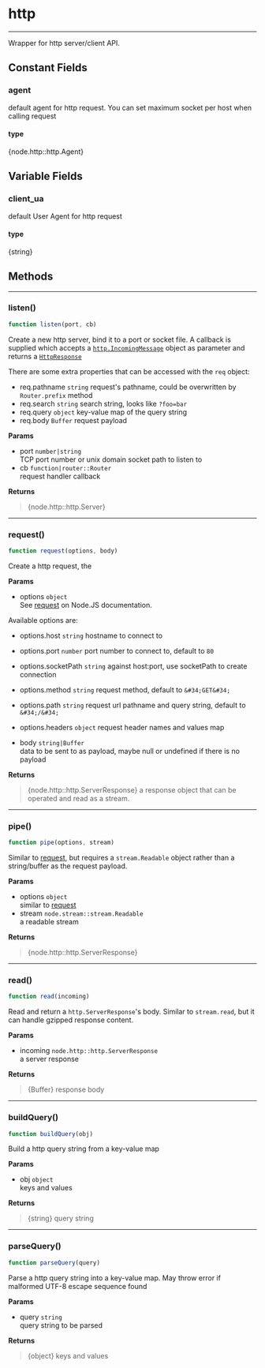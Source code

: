 <!-- @rev 5d16b2f62d9bdbc9684f4af67104e5d2 a1202b -->
# http

----


 Wrapper for http server/client API.



## Constant Fields

### agent

 default agent for http request. You can set
 maximum socket per host when calling request

  #### type
{node.http::http.Agent}
 



## Variable Fields

### client_ua

 default User Agent for http request

#### type
{string}
 




## Methods

------------------------------------------------------------------------
### listen()

```js
function listen(port, cb) 
```


 Create a new http server, bind it to a port or socket file. A callback is supplied which accepts a
 [`http.IncomingMessage`](https://nodejs.org/api/http.html#http_http_incomingmessage) object as
 parameter and returns a [`HttpResponse`](http_response.html#HttpResponse)

 There are some extra properties that can be accessed with the `req` object:

   - req.pathname `string` request&#39;s pathname, could be overwritten by `Router.prefix` method
   - req.search `string` search string, looks like `?foo=bar`
   - req.query `object` key-value map of the query string
   - req.body `Buffer` request payload


**Params**

  - port `number|string`
    <br>TCP port number or unix domain socket path to listen to
  - cb `function|router::Router`
    <br>request handler callback

**Returns**

> {node.http::http.Server}
 

------------------------------------------------------------------------
### request()

```js
function request(options, body) 
```


 Create a http request, the

**Params**

  - options `object`
    <br>See [request](https://nodejs.org/api/http.html#http_http_request_options_callback) on Node.JS documentation.

 Available options are:

   - options.host `string` hostname to connect to
   - options.port `number` port number to connect to, default to `80`
   - options.socketPath `string` against host:port, use socketPath to create connection
   - options.method `string` request method, default to `&#34;GET&#34;`
   - options.path `string` request url pathname and query string, default to `&#34;/&#34;`
   - options.headers `object` request header names and values map

  - body `string|Buffer`
    <br>data to be sent to as payload, maybe null or undefined if there is no payload

**Returns**

> {node.http::http.ServerResponse} a response object that can be operated and read as a stream.
 

------------------------------------------------------------------------
### pipe()

```js
function pipe(options, stream) 
```


 Similar to [request](#request), but requires a `stream.Readable` object rather than a string/buffer as the request payload.


**Params**

  - options `object`
    <br>similar to [request](#request)
  - stream `node.stream::stream.Readable`
    <br>a readable stream

**Returns**

> {node.http::http.ServerResponse}
 

------------------------------------------------------------------------
### read()

```js
function read(incoming) 
```


 Read and return a `http.ServerResponse`&#39;s body. Similar to `stream.read`, but it can handle gzipped response content.


**Params**

  - incoming `node.http::http.ServerResponse`
    <br>a server response

**Returns**

> {Buffer} response body
 

------------------------------------------------------------------------
### buildQuery()

```js
function buildQuery(obj) 
```


 Build a http query string from a key-value map


**Params**

  - obj `object`
    <br>keys and values

**Returns**

> {string} query string
 

------------------------------------------------------------------------
### parseQuery()

```js
function parseQuery(query) 
```


 Parse a http query string into a key-value map.
 May throw error if malformed UTF-8 escape sequence found


**Params**

  - query `string`
    <br>query string to be parsed

**Returns**

> {object} keys and values
 
